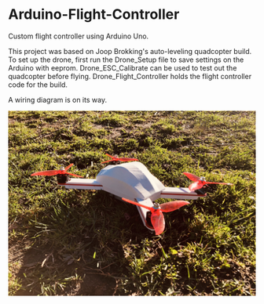 # Arduino-Flight-Controller
Custom flight controller using Arduino Uno.

This project was based on Joop Brokking's auto-leveling quadcopter build.  To set
up the drone, first run the Drone_Setup file to save settings on the Arduino with
eeprom.  Drone_ESC_Calibrate can be used to test out the quadcopter before
flying.  Drone_Flight_Controller holds the flight controller code for the build.

A wiring diagram is on its way.

![Alt text](./drone.jpg?raw=true "Drone")

